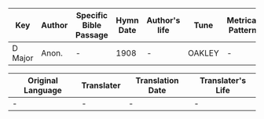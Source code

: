 Key | Author   | Specific Bible Passage     |Hymn Date |Author's life |Tune |Metrical Pattern   |Composer/Source
-- | --------- | ---------------------------|----------|--------------|-----|-------------------|-------------  
D Major |Anon. |- |1908 |- |OAKLEY |- |Wm. H. Oakley

Original Language | Translater | Translation Date   | Translater's Life  
----------------- | --------- | --------------------|-------------     
\- |- |- |-
